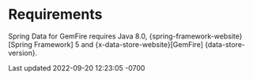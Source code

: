 <div id="header">

# Requirements

</div>

<div id="content">

<div class="paragraph">

Spring Data for GemFire requires Java 8.0, {spring-framework-website}\[Spring
Framework\] 5 and {x-data-store-website}\[GemFire\]
{data-store-version}.

</div>

</div>

<div id="footer">

<div id="footer-text">

Last updated 2022-09-20 12:23:05 -0700

</div>

</div>
